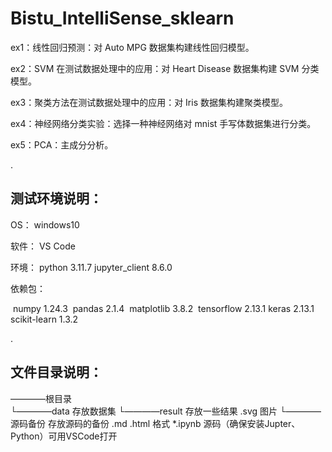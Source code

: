 # Bistu_IntelliSense_sklearn

ex1：线性回归预测：对 Auto MPG 数据集构建线性回归模型。

ex2：SVM 在测试数据处理中的应用：对 Heart Disease 数据集构建 SVM 分类模型。

ex3：聚类方法在测试数据处理中的应用：对 Iris 数据集构建聚类模型。

ex4：神经网络分类实验：选择一种神经网络对 mnist 手写体数据集进行分类。

ex5：PCA：主成分分析。

.

## 测试环境说明：

OS： 	windows10

软件：	VS Code

环境：	python                       3.11.7
		 jupyter_client               8.6.0

依赖包：

​		numpy                        1.24.3
​		pandas                       2.1.4
​		matplotlib                   3.8.2
​		tensorflow                   2.13.1
​		keras                        2.13.1
​		scikit-learn                 1.3.2

.

## 文件目录说明：

————根目录				
	└————data					  存放数据集
	└————result					存放一些结果 .svg 图片
	└————源码备份				   存放源码的备份 .md .html 格式
	*.ipynb						源码（确保安装Jupter、Python）可用VSCode打开

